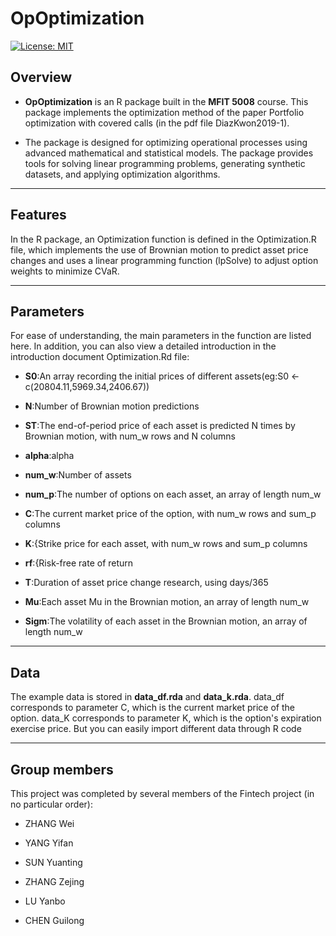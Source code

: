 # OpOptimization


[![License: MIT](https://img.shields.io/badge/License-MIT-blue.svg)](LICENSE)
## Overview

- **OpOptimization** is an R package built in the **MFIT 5008** course. This package implements the optimization method of the paper Portfolio optimization with covered calls (in the pdf file DiazKwon2019-1).

- The package is designed for optimizing operational processes using advanced mathematical and statistical models. The package provides tools for solving linear programming problems, generating synthetic datasets, and applying optimization algorithms.

---

## Features

In the R package, an Optimization function is defined in the Optimization.R file, which implements the use of Brownian motion to predict asset price changes and uses a linear programming function (lpSolve) to adjust option weights to minimize CVaR.

---

## Parameters

For ease of understanding, the main parameters in the function are listed here. In addition, you can also view a detailed introduction in the introduction document Optimization.Rd file:

-  **S0**:An array recording the initial prices of different assets(eg:S0 <- c(20804.11,5969.34,2406.67))
  
-  **N**:Number of Brownian motion predictions
  
-  **ST**:The end-of-period price of each asset is predicted N times by Brownian motion, with num_w rows and N columns
  
- **alpha**:alpha
 
-  **num_w**:Number of assets
  
-  **num_p**:The number of options on each asset, an array of length num_w
  
-  **C**:The current market price of the option, with num_w rows and sum_p columns
  
-  **K**:{Strike price for each asset, with num_w rows and sum_p columns
  
-  **rf**:{Risk-free rate of return
  
-  **T**:Duration of asset price change research, using days/365
  
-  **Mu**:Each asset Mu in the Brownian motion, an array of length num_w
  
-  **Sigm**:The volatility of each asset in the Brownian motion, an array of length num_w

---

## Data
The example data is stored in **data_df.rda** and **data_k.rda**. data_df corresponds to parameter C, which is the current market price of the option. data_K corresponds to parameter K, which is the option's expiration exercise price. But you can easily import different data through R code

---
## Group members
This project was completed by several members of the Fintech project (in no particular order):

- ZHANG Wei

- YANG Yifan

- SUN Yuanting

- ZHANG Zejing

- LU Yanbo

- CHEN Guilong

